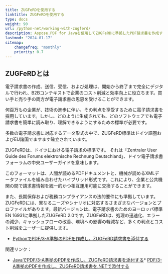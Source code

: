 ```yaml
---
title: ZUGFeRDを使用する
linktitle: ZUGFeRDを使用する
type: docs
weight: 90
url: /python-net/working-with-zugferd/
description: Aspose.PDF for Javaを使用してZUGFeRDに準拠したPDF請求書を作成する方法を学ぶ
lastmod: "2024-01-17"
sitemap:
    changefreq: "monthly"
    priority: 0.7
---
```


## ZUGFeRDとは

電子請求書の作成、送信、受信、および処理は、開始から終了まで完全にデジタルで行われ、B2Bコンテキストで企業のコスト削減と効率向上に役立ちます。買い手と売り手の両方が電子請求書の恩恵を受けることができます。

何百万もの企業が、技術の進歩に伴い、その利点を享受するために電子請求書を採用しています。しかし、どのように生成されても、どのソフトウェアでも電子請求書を簡単に読み取り、理解できるようにするための標準が必要です。

多数の電子請求書に対応するデータ形式の中で、ZUGFeRD標準はドイツ語圏およびEU諸国でますます確立されています。

ZUGFeRDは、ドイツにおける電子請求の標準です。
 それは「Zentraler User Guide des Forums elektronische Rechnung Deutschland」、ドイツ電子請求書フォーラムの中央ユーザーガイドを意味します。

このフォーマットは、人間が読めるPDFドキュメントと、機械が読めるXMLデータファイルを組み合わせたハイブリッド形式です。これにより、企業と公共機関の間で請求書情報を統一的かつ相互運用可能に交換することができます。

また、長期保存および税務コンプライアンスの法的要件にも準拠しています。ZUGFeRDには、異なるニーズやシナリオに対応するさまざまなバージョンとプロファイルがあります。最新バージョンは、電子請求書のためのヨーロッパ標準EN 16931に準拠したZUGFeRD 2.0です。ZUGFeRDは、処理の迅速化、エラーの減少、キャッシュフローの改善、環境への影響の軽減など、多くの利点とコスト削減をユーザーに提供します。

* [PythonでPDF/3-A準拠のPDFを作成し、ZUGFeRD請求書を添付する](/pdf/python-net/attach-zugferd/)

関連リンク：

* [JavaでPDF/3-A準拠のPDFを作成し、ZUGFeRD請求書を添付する](/pdf/java/attach-zugferd/)* [PDF/3-A準拠のPDFを作成し、ZUGFeRD請求書を.NETで添付する](/pdf/net/attach-zugferd/)